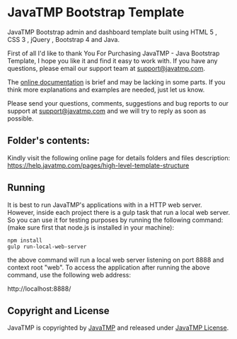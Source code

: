 # JavaTMP Bootstrap Template
JavaTMP Bootstrap admin and dashboard template built using HTML 5 , CSS 3 , jQuery , Bootstrap 4 and Java.

First of all I'd like to thank You For Purchasing JavaTMP - Java Bootstrap Template,
I hope you like it and find it easy to work with.
If you have any questions, please email our support team at support@javatmp.com.

The [online documentation](https://help.javatmp.com/pages/java-bootstrap-template-documentation) is brief and may be lacking in some parts.
If you think more explanations and examples are needed, just let us know.

Please send your questions, comments, suggestions and bug reports to our support
at support@javatmp.com and we will try to reply as soon as possible.

## Folder's contents:
Kindly visit the following online page for details folders and files description:
https://help.javatmp.com/pages/high-level-template-structure

## Running
It is best to run JavaTMP's applications with in a HTTP web server. However,
inside each project there is a gulp task that run a local web server.
So you can use it for testing purposes by running the following command:
(make sure first that node.js is installed in your machine):
```
npm install
gulp run-local-web-server
```

the above command will run a local web server listening
on port 8888 and context root "web". To access the application
after running the above command, use the following web address:

http://localhost:8888/

## Copyright and License
JavaTMP is copyrighted by [JavaTMP](http://www.javatmp.com) and released under [JavaTMP License](https://github.com/JavaTMP/JavaTMP/blob/master/LICENSE).

